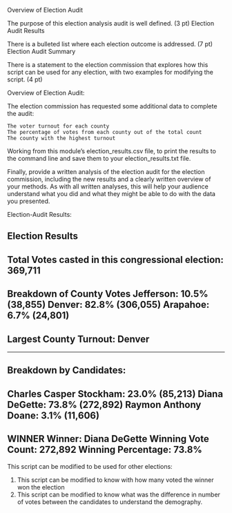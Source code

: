 Overview of Election Audit

The purpose of this election analysis audit is well defined. (3 pt)
Election Audit Results

There is a bulleted list where each election outcome is addressed. (7 pt)
Election Audit Summary

There is a statement to the election commission that explores how this script can be used for any election, with two examples for modifying the script. (4 pt)

Overview of Election Audit: 

The election commission has requested some additional data to complete the audit:

    The voter turnout for each county
    The percentage of votes from each county out of the total count
    The county with the highest turnout

Working from this module’s election_results.csv file, to print the results to the command line and save them to your election_results.txt file.

Finally, provide a written analysis of the election audit for the election commission, including the new results and a clearly written overview of your methods. As with all written analyses, this will help your audience understand what you did and what they might be able to do with the data you presented.

Election-Audit Results: 

Election Results
-------------------------
Total Votes casted in this congressional election: 369,711
-------------------------

Breakdown of County Votes
    Jefferson: 10.5% (38,855)
    Denver: 82.8% (306,055)
    Arapahoe: 6.7% (24,801)
-------------------------
Largest County Turnout: Denver
-------------------------
-------------------------
Breakdown by Candidates:
-------------------------
Charles Casper Stockham: 23.0% (85,213)
Diana DeGette: 73.8% (272,892)
Raymon Anthony Doane: 3.1% (11,606)
-------------------------

WINNER
Winner: Diana DeGette
Winning Vote Count: 272,892
Winning Percentage: 73.8%
-------------------------

This script can be modified to be used for other elections:
1. This script can be modified to know with how many voted the winner won the election
2. This script can be modified to know what was the difference in number of votes between the candidates to understand the demography. 

